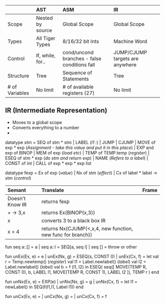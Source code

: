 |                 | AST              | ASM                                          | IR                                |
| :-------------  | :-------------   | :---------------------------------------     |:-------------                     |
| Scope           | Nested by source | Global Scope                                 | Global Scope                      |
| Types           | All Tiger Types  | 8/16/32 bit Ints                             | Machine Word                      |
| Control         | If, while, for.. | cond/uncond branches - false conditions fall | JUMP/CJUMP targets are anywhere   |
| Structure       | Tree             | Sequence of Statements                       | Tree                              |
| # of Variables  | No limit         | # of available registers (27)                | No limit                          |

## IR (Intermediate Representation)
- Moves to a global scope
- Converts everything to a number
-

datatype stm = SEQ of stm * stm
             | LABEL (*l1 :*)
             | JUMP
             | CJUMP
             | MOVE of exp * exp (*Assignment - take this value and put it in this place*)
             | EXP
    and exp of BINOP
             | MEM of exp (*load etc*)
             | TEMP of TEMP.temp (*register*)
             | ESEQ of stm * exp (*do stm and return exp*)
             | NAME (*Refers to a label*)
             | CONST of int
             | CALL of exp * exp * exp list

 datatype fexp = Ex of exp (*value*)
               | Nx of stm (*effect*)
               | Cx of label * label -> stm (*control*)

| Semant          | Translate                                                   | Frame                                        |
| :-------------  | :-------------                                              | :---------------------------------------     |
| Doesn't Know IR | returns fexp                                                |                                              |
| + -> 3,x        | returns Ex(BINOP(x,3))                                      |                                              |
| x               | converts 3 to a black box IR                                |                                              |
| x < 4           | returns Nx(CJUMP(<,x,4, new function, new func for branch)) |                                              |

fun seq a::[] = a
  | seq a::l  = SEQ[a, seq l]
  | seq []    = throw or other

fun unEx(Ex, e) = e
  | unEx(Nx, g) = ESEQ(s, CONST 0)
  | unEx(Cx, f) =
    let val r = Temp.newtemp() (*register*)
        val l1 = Label.newlabel() (*label*)
        val l2 = Label.newlabel() (*label*)
        val b = f (l1, l2)
    in
        ESEQ(
            seq([
                    MOVE(TEMP R, CONST 0),
                    b,
                    LABEL l1,
                    MOVE(TEMP R, CONST 1),
                    LABEL l2
                  ]),
             TEMP r
             )
    end

fun unNx(Ex, e) = EXP(e)
  | unNx(Nx, g) = g
  | unNx(Cx, f) =
    let l1 = newLabel()
    in
        SEQ(f(l1,l1, Label l1))
    end

fun unCx(Ex, e) = 
  | unCx(Nx, g) =
  | unCx(Cx, f) = f
